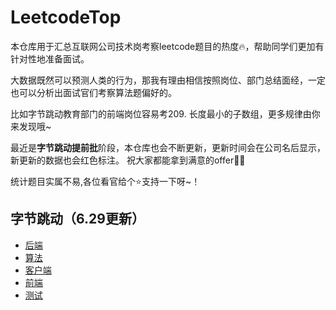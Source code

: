# LeetcodeTop
本仓库用于汇总互联网公司技术岗考察leetcode题目的热度:fire:，帮助同学们更加有针对性地准备面试。

大数据既然可以预测人类的行为，那我有理由相信按照岗位、部门总结面经，一定也可以分析出面试官们考察算法题偏好的。

比如字节跳动教育部门的前端岗位容易考209. 长度最小的子数组，更多规律由你来发现哦~

最近是**字节跳动提前批**阶段，本仓库也会不断更新，更新时间会在公司名后显示，新更新的数据也会红色标注。
祝大家都能拿到满意的offer:muscle::muscle:

统计题目实属不易,各位看官给个:star:支持一下呀~！

## 字节跳动（6.29更新）

- [后端](https://github.com/afatcoder/LeetcodeTop/blob/master/bytedance/backend.md)
- [算法](https://github.com/afatcoder/LeetcodeTop/blob/master/bytedance/algorithm.md)
- [客户端](https://github.com/afatcoder/LeetcodeTop/blob/master/bytedance/client.md)
- [前端](https://github.com/afatcoder/LeetcodeTop/blob/master/bytedance/frontend.md)
- [测试](https://github.com/afatcoder/LeetcodeTop/blob/master/bytedance/test.md)